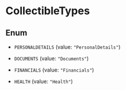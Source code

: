 

# CollectibleTypes

## Enum


* `PERSONALDETAILS` (value: `"PersonalDetails"`)

* `DOCUMENTS` (value: `"Documents"`)

* `FINANCIALS` (value: `"Financials"`)

* `HEALTH` (value: `"Health"`)



